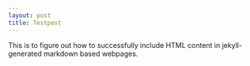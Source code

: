 ```yaml
---
layout: post
title: Testpost
---
```


This is to figure out how to successfully include HTML content in jekyll-generated markdown based webpages.
